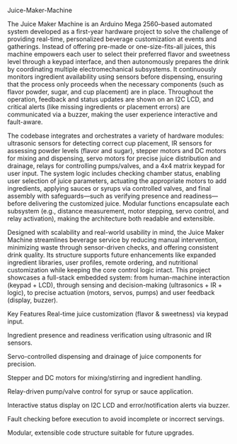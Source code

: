 Juice-Maker-Machine

The Juice Maker Machine is an Arduino Mega 2560–based automated system developed as a first-year hardware project to solve the challenge of providing real-time, personalized beverage customization at events and gatherings. Instead of offering pre-made or one-size-fits-all juices, this machine empowers each user to select their preferred flavor and sweetness level through a keypad interface, and then autonomously prepares the drink by coordinating multiple electromechanical subsystems. It continuously monitors ingredient availability using sensors before dispensing, ensuring that the process only proceeds when the necessary components (such as flavor powder, sugar, and cup placement) are in place. Throughout the operation, feedback and status updates are shown on an I2C LCD, and critical alerts (like missing ingredients or placement errors) are communicated via a buzzer, making the user experience interactive and fault-aware.

The codebase integrates and orchestrates a variety of hardware modules: ultrasonic sensors for detecting correct cup placement, IR sensors for assessing powder levels (flavor and sugar), stepper motors and DC motors for mixing and dispensing, servo motors for precise juice distribution and drainage, relays for controlling pumps/valves, and a 4x4 matrix keypad for user input. The system logic includes checking chamber status, enabling user selection of juice parameters, actuating the appropriate motors to add ingredients, applying sauces or syrups via controlled valves, and final assembly with safeguards—such as verifying presence and readiness—before delivering the customized juice. Modular functions encapsulate each subsystem (e.g., distance measurement, motor stepping, servo control, and relay activation), making the architecture both readable and extensible.

Designed with scalability and real-world usability in mind, the Juice Maker Machine streamlines beverage service by reducing manual intervention, minimizing waste through sensor-driven checks, and offering consistent drink quality. Its structure supports future enhancements like expanded ingredient libraries, user profiles, remote ordering, and nutritional customization while keeping the core control logic intact. This project showcases a full-stack embedded system: from human-machine interaction (keypad + LCD), through sensing and decision-making (ultrasonics + IR + logic), to precise actuation (motors, servos, pumps) and user feedback (display, buzzer).

Key Features
Real-time juice customization (flavor & sweetness) via keypad input.

Ingredient presence and readiness verification using ultrasonic and IR sensors.

Servo-controlled dispensing and drainage of juice components for precision.

Stepper and DC motors for mixing/stirring and ingredient handling.

Relay-driven pump/valve control for syrup or sauce application.

Interactive status display on I2C LCD and error/notification alerts via buzzer.

Fault checking before execution to avoid incomplete or incorrect servings.

Modular, extensible code structure suitable for future upgrades.

